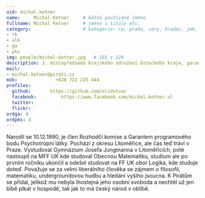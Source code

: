 ```yaml
---
uid: michal.ketner
name:     Michal Ketner  	# běžně používáné jméno
fullname: Michal Ketner  	# jméno s tituly etc.
category:                 	# kategorie: rp, praha, vary, hradec, jmk, senat
- rk
- ulk
- ga
- pks
img: people/michal-ketner.jpg   # 165 x 220
description: 3. místopředseda krajského sdružení Ústeckého kraje, garant programového bodu Psychotropní látky, člen rozhodčí komise  # kratký popis, max 160 znaků
mail:
- michal.ketner@pirati.cz
mob:			  +420 722 225 444
profiles:
  github:       https://github.com/olidstva/
  facebook: 		https://www.facebook.com/michal.ketner.ol
  twitter: 
  flickr: 
ordga: 4
ordpks: 4
---
```


Narodil se 10.12.1990, je člen Rozhodčí komise a Garantem programového bodu Psychotropní látky. 
Pochází z okresu Litoměřice, ale čas teď tráví v Praze. Vystudoval Gymnázium Josefa Jungmanna v Litoměřicích, poté nastoupil na MFF UK kde studoval Obecnou Matematiku, studium ale po prvním ročníku ukončil a odešel studovat na FF UK obor Logika, kde studuje doteď.
Považuje se za velmi liberálního člověka se zájmem o filosofii, matematiku, undergroundovou hudbu a hledání vyšího jsoucna. K Pirátům se přidal, jelikož mu nebyla lhostejná jeho osobní svoboda a nechtěl už jen blbě plkat v hospodě, tak jak to má český národ v oblibě.
